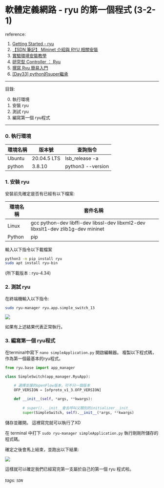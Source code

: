 # 軟體定義網路 - ryu 的第一個程式  (3-2-1)

reference:

1. [Getting Started - ryu](https://ryu.readthedocs.io/en/latest/getting_started.html)
2. [【SDN 筆記】 Mininet 介紹與 RYU 相關安裝](https://joechang0113.github.io/2020/02/18/mininet-ryu-install.html)
3. [實驗環境安裝教學](https://courses.openedu.tw/courses/course-v1:5GMB+QA+20016/pdfbook/0/)
4. [研究型 Controller ： Ryu](https://ithelp.ithome.com.tw/articles/10240163)
5. [撰寫 Ryu 簡易入門](https://github.com/YanHaoChen/Learning-SDN/tree/master/Controller/Ryu/FirstRyuApplication)
6. [[Day33] python的super繼承](https://ithelp.ithome.com.tw/articles/10222948)
----

目錄:

0. 執行環境
1. 安裝 ryu
2. 測試 ryu
3. 編寫第一個 ryu程式
---

### 0. 執行環境
    
| 環境名稱 | 版本號      | 查詢指令         |
| -------- | ----------- | ---------------- |
| Ubuntu   | 20.04.5 LTS | lsb_release -a   |
| python   | 3.8.10      | python3 --version |


### 1. 安裝 ryu
安裝前先確定是否有已經有以下檔案:



| 環境名稱 | 套件名稱                                                                 |
| -------- | ------------------------------------------------------------------------ |
| Linux    | gcc python-dev libffi-dev libssl-dev libxml2-dev libxslt1-dev zlib1g-dev mininet |
| Python   | pip                                                                      |


輸入以下指令以下載檔案
```bash
python3 -m pip install ryu
sudo apt install ryu-bin
```
(所下載版本 : ryu-4.34)


### 2. 測試 ryu

在終端機輸入以下指令:
```bash
sudo ryu-manager ryu.app.simple_switch_13
```
![](https://i.imgur.com/6HAQZmI.png)

如果有上述結果代表正常執行。


### 3. 編寫第一個 ryu程式

在terminal中寫下 `nano simpleApplication.py` 開啟編輯器。
複製以下程式碼，作為第一個最基本的ryu程式。

```python
from ryu.base import app_manager

class SimpleSwitch(app_manager.RyuApp):
    
    # 選擇支援的openFlow版本，可不只一個版本
    OFP_VERSION = [ofproto_v1_3.OFP_VERSION]

    def __init__(self, *args, **kwargs):
        
        # super().__init__會去呼叫父類別的initializer__init__
        super(SimpleSwitch, self).__init__(*args, **kwargs)

```

儲存並離開。
這裡寫完就可以執行了XD

在 terminal 中打下 `sudo ryu-manager simpleApplication.py` 執行剛剛所儲存的程式碼。

確定之後會馬上結束，並跑出以下結果:

![](https://i.imgur.com/rO60w5t.png)


這樣就可以確定我們已經寫完第一支屬於自己的第一個 ryu 程式啦。



###### tags: `SDN`